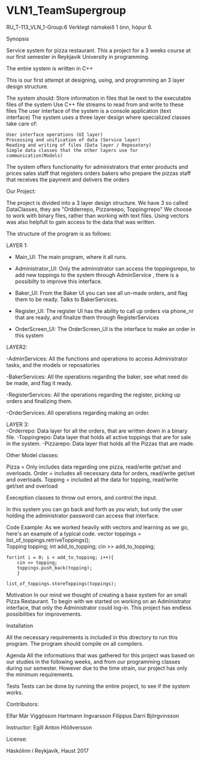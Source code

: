 # VLN1_TeamSupergroup
RU_T-113_VLN_1-Group:6
Verklegt námskeið 1 önn, hópur 6. 

Synopsis

Service system for pizza restaurant.  This a project for a 3 weeks course at our first semester in Reykjavik University in programming.

The entire system is written in C++ 

This is our first attempt at designing, using, and programming an 3 layer design structure. 

The system should: 
Store information in files that lie next to the executable files of the system
Use C++ file streams to read from and write to these files
The user interface of the system is a console application (text interface)
The system uses a three layer design where specialized classes take care of:
	
	User interface operations (UI layer)
 	Processing and unification of data (Service layer)
	Reading and writing of files (Data layer / Reposatory)
	Simple data classes that the other layers use for communication(Models)
	
The system offers functionality for
administrators that enter products and prices
sales staff that registers orders
bakers who prepare the pizzas
staff that receives the payment and delivers the orders


Our Project: 

The project is divided into a 3 layer design structure.  We have 3 so called DataClasses, they are "Ordderrepo, Pizzareepo, Toppingrrepo"  We choose to work with binary files, rather than working with text files. Using vectors was also helpfull to gain access to the data that was written.  

The structure of the program is as follows: 

LAYER 1: 	
- Main_UI:	 	The main program, where it all runs. 

- Administrator_UI:	Only the administrator can access the toppingsrepo, to add new toppings to the system through AdminService , 				there is a possibilty to improve this interface.

- Baker_UI:		From the Baker UI you can see all un-made orders, and flag them to be ready. Talks to BakerServices. 

- Register_UI: 		The register UI has the ability to call up orders via phone_nr that are ready, and finalize them 					through RegisterServices 

- OrderScreen_UI: 	The OrderScreen_UI is the interface to make an order in this system 

LAYER2: 
		
-AdminServices: 	All the functions and operations to access Administrator tasks, and the models or reposatories 

-BakerServices:		All the operations regarding the baker, see what need do be made, and flag it ready.

-RegisterServices:	All the operations regarding the register, picking up orders and finalizing them.

-OrderServices: 	All operations regarding making an order. 
	
LAYER 3:  
-Orderrepo:		Data layer for all the orders, that are written down in a binary file. 
-Toppingrepo:		Data layer that holds all active toppings that are for sale in the system.
-Pizzarepo:		Data layer that holds all the Pizzas that are made. 

Other Model classes: 

Pizza  = Only includes data regarding one pizza, read/write get/set and overloads. 
Order  =  includes all necessary data for orders, read/write get/set and overloads. 
Topping = included all the data for topping, read/write get/set and overload

Exeception classes to throw out errors, and control the input. 

In this system you can go back and forth as you wish, but only the user holding the administrator password can access that 		interface. 
	
Code Example: 
 As we worked heavily with vectors and learning as we go, here's an example of a typical code. 
   vector<Topping> toppings = list_of_toppings.retriveToppings();              
    Topping topping;
	int add_to_topping;
	cin >> add_to_topping;
	
	for(int i = 0; i < add_to_topping; i++){
        cin >> topping;
        toppings.push_back(topping);
        }

    list_of_toppings.storeToppings(toppings);
    

Motivation
In our mind we thought of creating a base system for an small Pizza Restaurant. To begin with we started on working on an Administrator interface, that only the Administrator could log-in. This project has endless possibilities for improvements. 

Installation

All the necessary requirements is included in this directory to run this program. The program should compile on all compilers. 

Agenda 
All the informations that was gathered for this project was based on our studies in the following weeks, and from our programming classes during our semester. However due to the time strain, our project has only the minimum requirements. 

Tests
Tests can be done by running the entire project, to see if the system works. 

Contributors:

Elfar Már Viggósson
Hartmann Ingvarsson
Filippus Darri Björgvinsson

Instructor:
Egill Anton Hlöðversson

License: 

Háskólinn í Reykjavík, Haust 2017

